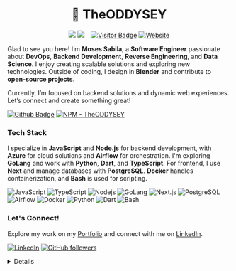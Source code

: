 <h1 align='center'>🚀 TheODDYSEY</h1>
<p align='center'>
<a href="https://wakatime.com/@73032397-dc32-4141-8070-8057d7fa46cb"><img src="https://wakatime.com/badge/user/73032397-dc32-4141-8070-8057d7fa46cb.svg"/></a>
<a href="https://github.com/TheODDYSEY?tab=repositories"><img src="https://img.shields.io/github/stars/TheODDYSEY?style=flat&logo=github&label=Total%20Stars&color=teal"/></a>
<a href="https://visitor-badge.laobi.icu/badge?page_id=TheODDYSEY.TheODDYSEY"><img src="https://visitor-badge.laobi.icu/badge?page_id=TheODDYSEY.TheODDYSEY" alt="Visitor Badge" style="margin-left: 10px;"/></a>
  </a>
    <a href="https://moses-sabila.vercel.app/">
    <img alt="Website" src="https://img.shields.io/website?url=https%3A%2F%2Fjacobcolvin.com">
  </a>
</p>

Glad to see you here! I’m **Moses Sabila**, a **Software Engineer** passionate about **DevOps**, **Backend Development**, **Reverse Engineering**, and **Data Science**. I enjoy creating scalable solutions and exploring new technologies. Outside of coding, I design in **Blender** and contribute to **open-source projects**.

Currently, I’m focused on backend solutions and dynamic web experiences. Let’s connect and create something great!

[![Github Badge](https://img.shields.io/badge/-@TheODDYSEY-181717?style=flat&logo=Github&logoColor=white&link=https://github.com/TheODDYSEY)](https://github.com/TheODDYSEY)
[![NPM - TheODDYSEY](https://img.shields.io/badge/npm-nodejs987-FF0000?logo=npm)](https://www.npmjs.com/~nodejs987)

### Tech Stack

I specialize in **JavaScript** and **Node.js** for backend development, with **Azure** for cloud solutions and **Airflow** for orchestration. I'm exploring **GoLang** and work with **Python**, **Dart**, and **TypeScript**. For frontend, I use **Next** and manage databases with **PostgreSQL**. **Docker** handles containerization, and **Bash** is used for scripting.



![JavaScript](https://img.shields.io/badge/JavaScript-F7DF1E?logo=javascript&logoColor=black)
![TypeScript](https://img.shields.io/badge/TypeScript-007ACC?logo=typescript&logoColor=white)
![Nodejs](https://img.shields.io/badge/Node.js-43853D?logo=node.js&logoColor=white)
![GoLang](https://img.shields.io/badge/-Golang-00ADD8?logo=go&logoColor=white)
![Next.js](https://img.shields.io/badge/Next.js-000000?logo=next.js&logoColor=white)
![PostgreSQL](https://img.shields.io/badge/PostgreSQL-316192?logo=postgresql&logoColor=white)
![Airflow](https://img.shields.io/badge/-Airflow-0179C5?logo=apache-airflow&logoColor=white)
![Docker](https://img.shields.io/badge/-Docker-2496ED?logo=docker&logoColor=white)
![Python](https://img.shields.io/badge/Python-3776AB?logo=python&logoColor=white)
![Dart](https://img.shields.io/badge/Dart-0175C2?logo=dart&logoColor=white)
![Bash](https://img.shields.io/badge/Bash-4EAA25?logo=gnu-bash&logoColor=white)

### Let's Connect!

Explore my work on my [Portfolio](https://moses-sabila.vercel.app/) and connect with me on [LinkedIn](https://www.linkedin.com/in/moses-sabila-514492263/).

[![LinkedIn](https://img.shields.io/static/v1.svg?label=LinkedIn&message=Moses-Sabila&logo=linkedin&style=flat&color=blue)](https://www.linkedin.com/in/moses-sabila-514492263/) [![GitHub followers](https://img.shields.io/github/followers/TheODDYSEY.svg?label=Follow%20@TheODDYSEY&style=social)](https://github.com/TheODDYSEY/)

<details>
<p align="center">
  <img height="50%" width="auto" src="https://github-readme-stats.vercel.app/api?username=TheODDYSEY&show_icons=true&count_private=true&theme=darcula&hide_border=true&hide=issues,contribs&bg_color=00000000">
  <img height="50%" width="auto" src="https://github-readme-stats.vercel.app/api/top-langs/?username=TheODDYSEY&layout=compact&hide_border=true&theme=darcula&bg_color=00000000&langs_count=6&hide=jupyter%20notebook,tex,css,php&exclude_repo=Pacman-AI">
  <img src="https://github-readme-streak-stats.herokuapp.com?user=TheODDYSEY&theme=darcula&hide_border=true&background=FFFFFF00">
  <br>
  <br>
</p>
</details>

<br />
